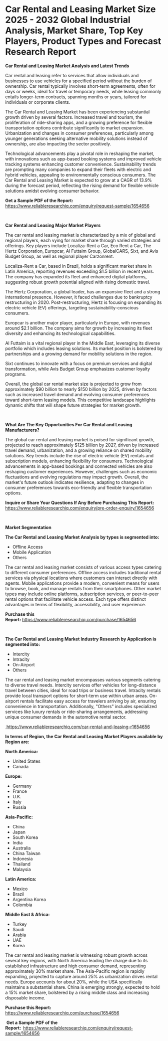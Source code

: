 <p><h1>Car Rental and Leasing Market Size 2025 - 2032 Global Industrial Analysis, Market Share, Top Key Players, Product Types and Forecast Research Report</h1></p><p><strong>Car Rental and Leasing Market Analysis and Latest Trends</strong></p>
<p><p>Car rental and leasing refer to services that allow individuals and businesses to use vehicles for a specified period without the burden of ownership. Car rental typically involves short-term agreements, often for days or weeks, ideal for travel or temporary needs, while leasing commonly entails longer-term contracts, spanning months or years, tailored for individuals or corporate clients.</p><p>The Car Rental and Leasing Market has been experiencing substantial growth driven by several factors. Increased travel and tourism, the proliferation of ride-sharing apps, and a growing preference for flexible transportation options contribute significantly to market expansion. Urbanization and changes in consumer preferences, particularly among younger generations seeking alternative mobility solutions instead of ownership, are also impacting the sector positively.</p><p>Technological advancements play a pivotal role in reshaping the market, with innovations such as app-based booking systems and improved vehicle tracking systems enhancing customer convenience. Sustainability trends are prompting many companies to expand their fleets with electric and hybrid vehicles, appealing to environmentally conscious consumers. The Car Rental and Leasing Market is expected to grow at a CAGR of 13.9% during the forecast period, reflecting the rising demand for flexible vehicle solutions amidst evolving consumer behavior.</p></p>
<p><strong>Get a Sample PDF of the Report:&nbsp;</strong> <a href="https://www.reliableresearchiq.com/enquiry/request-sample/1654656?utm_campaign=2443&utm_medium=2&utm_source=Github&utm_content=ia&utm_term=18042025&utm_id=car-rental-and-leasing">https://www.reliableresearchiq.com/enquiry/request-sample/1654656</a></p>
<p>&nbsp;</p>
<p><strong>Car Rental and Leasing Major Market Players</strong></p>
<p><p>The car rental and leasing market is characterized by a mix of global and regional players, each vying for market share through varied strategies and offerings. Key players include Localiza-Rent a Car, Eco Rent a Car, The Hertz Corporation, Europcar, Al Futtaim Group, GlobalCARS, Sixt, and Avis Budget Group, as well as regional player Carzonrent.</p><p>Localiza-Rent a Car, based in Brazil, holds a significant market share in Latin America, reporting revenues exceeding $1.5 billion in recent years. The company has expanded its fleet and enhanced digital platforms, suggesting robust growth potential aligned with rising domestic travel.</p><p>The Hertz Corporation, a global leader, has an expansive fleet and a strong international presence. However, it faced challenges due to bankruptcy restructuring in 2020. Post-restructuring, Hertz is focusing on expanding its electric vehicle (EV) offerings, targeting sustainability-conscious consumers.</p><p>Europcar is another major player, particularly in Europe, with revenues around $2.1 billion. The company aims for growth by increasing its fleet diversity and enhancing its technological capabilities. </p><p>Al Futtaim is a vital regional player in the Middle East, leveraging its diverse portfolio which includes leasing solutions. Its market position is bolstered by partnerships and a growing demand for mobility solutions in the region.</p><p>Sixt continues to innovate with a focus on premium services and digital transformation, while Avis Budget Group emphasizes customer loyalty programs. </p><p>Overall, the global car rental market size is projected to grow from approximately $90 billion to nearly $150 billion by 2025, driven by factors such as increased travel demand and evolving consumer preferences toward short-term leasing models. This competitive landscape highlights dynamic shifts that will shape future strategies for market growth.</p></p>
<p>&nbsp;</p>
<p><strong>What Are The Key Opportunities For Car Rental and Leasing Manufacturers?</strong></p>
<p><p>The global car rental and leasing market is poised for significant growth, projected to reach approximately $125 billion by 2027, driven by increased travel demand, urbanization, and a growing reliance on shared mobility solutions. Key trends include the rise of electric vehicle (EV) rentals and subscription models, enhancing flexibility for consumers. Technological advancements in app-based bookings and connected vehicles are also reshaping customer experiences. However, challenges such as economic fluctuations and evolving regulations may impact growth. Overall, the market's future outlook indicates resilience, adapting to changes in consumer preferences towards eco-friendly and flexible transportation options.</p></p>
<p><strong>Inquire or Share Your Questions If Any Before Purchasing This Report:</strong> <a href="https://www.reliableresearchiq.com/enquiry/pre-order-enquiry/1654656?utm_campaign=2443&utm_medium=2&utm_source=Github&utm_content=ia&utm_term=18042025&utm_id=car-rental-and-leasing">https://www.reliableresearchiq.com/enquiry/pre-order-enquiry/1654656</a></p>
<p>&nbsp;</p>
<p><strong>Market Segmentation</strong></p>
<p><strong>The Car Rental and Leasing Market Analysis by types is segmented into:</strong></p>
<p><ul><li>Offline Access</li><li>Mobile Application</li><li>Others</li></ul></p>
<p><p>The car rental and leasing market consists of various access types catering to different consumer preferences. Offline access includes traditional rental services via physical locations where customers can interact directly with agents. Mobile applications provide a modern, convenient means for users to browse, book, and manage rentals from their smartphones. Other market types may include online platforms, subscription services, or peer-to-peer rental options that facilitate vehicle access. Each type offers distinct advantages in terms of flexibility, accessibility, and user experience.</p></p>
<p><strong>Purchase this Report:&nbsp;</strong><a href="https://www.reliableresearchiq.com/purchase/1654656?utm_campaign=2443&utm_medium=2&utm_source=Github&utm_content=ia&utm_term=18042025&utm_id=car-rental-and-leasing">https://www.reliableresearchiq.com/purchase/1654656</a></p>
<p>&nbsp;</p>
<p><strong>The Car Rental and Leasing Market Industry Research by Application is segmented into:</strong></p>
<p><ul><li>Intercity</li><li>Intracity</li><li>On-Airport</li><li>Others</li></ul></p>
<p><p>The car rental and leasing market encompasses various segments catering to diverse travel needs. Intercity services offer vehicles for long-distance travel between cities, ideal for road trips or business travel. Intracity rentals provide local transport options for short-term use within urban areas. On-airport rentals facilitate easy access for travelers arriving by air, ensuring convenience in transportation. Additionally, "Others" includes specialized services like luxury rentals or ride-sharing arrangements, addressing unique consumer demands in the automotive rental sector.</p></p>
<p><a href="https://www.reliableresearchiq.com/car-rental-and-leasing-r1654656?utm_campaign=2443&utm_medium=2&utm_source=Github&utm_content=ia&utm_term=18042025&utm_id=car-rental-and-leasing">&nbsp;https://www.reliableresearchiq.com/car-rental-and-leasing-r1654656</a></p>
<p><strong>In terms of Region, the Car Rental and Leasing Market Players available by Region are:</strong></p>
<p>
    <p> <strong> North America: </strong>
        <ul>
            <li>United States</li>
            <li>Canada</li>
        </ul>
        </p> 
    <p> <strong> Europe: </strong>
        <ul>
            <li>Germany</li>
            <li>France</li>
            <li>U.K.</li>
            <li>Italy</li>
            <li>Russia</li>
        </ul>
        </p> 
    <p> <strong> Asia-Pacific: </strong>
        <ul>
            <li>China</li>
            <li>Japan</li>
            <li>South Korea</li>
            <li>India</li>
            <li>Australia</li>
            <li>China Taiwan</li>
            <li>Indonesia</li>
            <li>Thailand</li>
            <li>Malaysia</li>
        </ul>
        </p> 
    <p> <strong> Latin America: </strong>
        <ul>
            <li>Mexico</li>
            <li>Brazil</li>
            <li>Argentina Korea</li>
            <li>Colombia</li>
        </ul>
        </p> 
    <p> <strong> Middle East & Africa: </strong>
        <ul>
            <li>Turkey</li>
            <li>Saudi</li>
            <li>Arabia</li>
            <li>UAE</li>
            <li>Korea</li>
        </ul>
    </p>
    </p>
<p><p>The car rental and leasing market is witnessing robust growth across several key regions, with North America leading the charge due to its established infrastructure and high consumer demand, representing approximately 30% market share. The Asia-Pacific region is rapidly expanding, projected to capture around 25% as urbanization drives rental needs. Europe accounts for about 20%, while the USA specifically maintains a substantial share. China is emerging strongly, expected to hold a 15% market share, bolstered by a rising middle class and increasing disposable income.</p></p>
<p><strong>Purchase this Report: </strong><a href="https://www.reliableresearchiq.com/purchase/1654656?utm_campaign=2443&utm_medium=2&utm_source=Github&utm_content=ia&utm_term=18042025&utm_id=car-rental-and-leasing">https://www.reliableresearchiq.com/purchase/1654656</a></p>
<p>&nbsp;<strong>Get a Sample PDF of the Report:&nbsp;&nbsp;</strong><a href="https://www.reliableresearchiq.com/enquiry/request-sample/1654656?utm_campaign=2443&utm_medium=2&utm_source=Github&utm_content=ia&utm_term=18042025&utm_id=car-rental-and-leasing">https://www.reliableresearchiq.com/enquiry/request-sample/1654656</a></p>
<p><strong></strong></p>
<p><p></p><p></p><p></p></p>